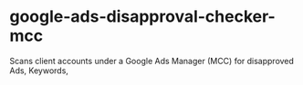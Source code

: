 # google-ads-disapproval-checker-mcc
Scans client accounts under a Google Ads Manager (MCC) for disapproved Ads, Keywords,
